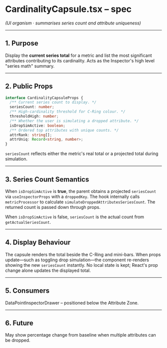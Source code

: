 # CardinalityCapsule.tsx – spec
*(UI organism · summarises series count and attribute uniqueness)*

---

## 1. Purpose

Display the **current series total** for a metric and list the most significant attributes contributing to its cardinality. Acts as the Inspector's high level "series math" summary.

---

## 2. Public Props

```ts
interface CardinalityCapsuleProps {
  /** Current series count to display. */
  seriesCount: number;
  /** High-cardinality threshold for C-Ring colour. */
  thresholdHigh: number;
  /** Whether the user is simulating a dropped attribute. */
  isDropSimActive: boolean;
  /** Ordered top attributes with unique counts. */
  attrRank: string[];
  attrUniq: Record<string, number>;
}
```

`seriesCount` reflects either the metric's real total or a projected total during simulation.

---

## 3. Series Count Semantics

When `isDropSimActive` is **true**, the parent obtains a projected `seriesCount` via `useInspectorProps` with a `droppedKey`. The hook internally calls `metricProcessor` to calculate `simulateDroppedAttributesSeriesCount`. The returned count is passed down through props.

When `isDropSimActive` is false, `seriesCount` is the actual count from `getActualSeriesCount`.

---

## 4. Display Behaviour

The capsule renders the total beside the C-Ring and mini-bars. When props update—such as toggling drop simulation—the component re-renders showing the new `seriesCount` instantly. No local state is kept; React's prop change alone updates the displayed total.

---

## 5. Consumers

DataPointInspectorDrawer – positioned below the Attribute Zone.

---

## 6. Future

May show percentage change from baseline when multiple attributes can be dropped.

